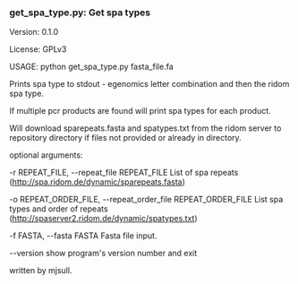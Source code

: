 ### get_spa_type.py: Get spa types

Version: 0.1.0

License: GPLv3

USAGE: python get_spa_type.py fasta_file.fa

Prints spa type to stdout - egenomics letter combination and then the ridom spa type.

If multiple pcr products are found will print spa types for each product.

Will download sparepeats.fasta and spatypes.txt from the ridom server to repository directory if files not provided or already in directory.

optional arguments:

  -r REPEAT_FILE, --repeat_file REPEAT_FILE
                        List of spa repeats
                        (http://spa.ridom.de/dynamic/sparepeats.fasta)
                        
  -o REPEAT_ORDER_FILE, --repeat_order_file REPEAT_ORDER_FILE
                        List spa types and order of repeats
                        (http://spaserver2.ridom.de/dynamic/spatypes.txt)
                        
  -f FASTA, --fasta FASTA
                        Fasta file input.
                        
  --version             show program's version number and exit

written by mjsull.
